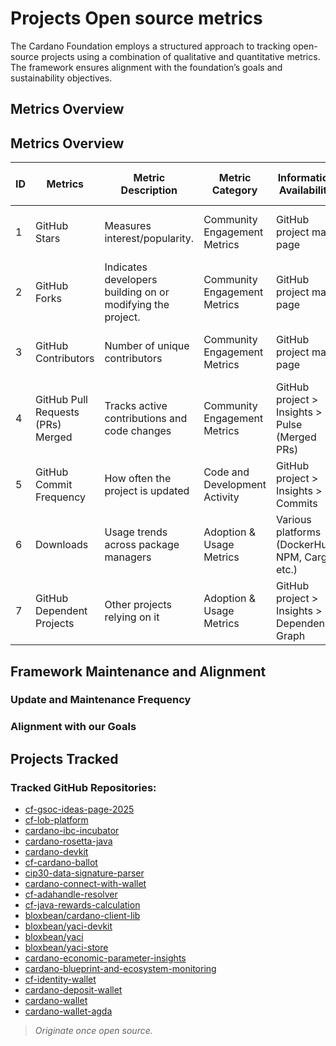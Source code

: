 #  Projects Open source metrics

The Cardano Foundation employs a structured approach to tracking open-source projects using a combination of qualitative and quantitative metrics. The framework ensures alignment with the foundation’s goals and sustainability objectives.


## Metrics Overview

## Metrics Overview

| ID  | Metrics                               | Metric Description                                    | Metric Category                  | Information Availability                          | Collection Method               | Frequency of Data Collection | Location                          |
|----|--------------------------------|------------------------------------------------|--------------------------------|------------------------------------------------|--------------------------------|----------------------------|--------------------------------|
| 1  | GitHub Stars                     | Measures interest/popularity.                   | Community Engagement Metrics  | GitHub project main page                        | Manually / GitHub API         | Monthly                     | Confluence page / GitHub repository |
| 2  | GitHub Forks                     | Indicates developers building on or modifying the project. | Community Engagement Metrics  | GitHub project main page                        | Manually / GitHub API         | Monthly                     | Confluence page / GitHub repository |
| 3  | GitHub Contributors              | Number of unique contributors                   | Community Engagement Metrics  | GitHub project main page                        | Manually / GitHub API         | Monthly                     | Confluence page / GitHub repository |
| 4  | GitHub Pull Requests (PRs) Merged | Tracks active contributions and code changes    | Community Engagement Metrics  | GitHub project > Insights > Pulse (Merged PRs) | Manually / GitHub API?        | Monthly                     | Confluence page / GitHub repository |
| 5  | GitHub Commit Frequency          | How often the project is updated               | Code and Development Activity | GitHub project > Insights > Commits            | Manually / GitHub API?        | Monthly                     | Confluence page / GitHub repository |
| 6  | Downloads                        | Usage trends across package managers           | Adoption & Usage Metrics      | Various platforms (DockerHub, NPM, Cargo, etc.)| Manually                      | Monthly                     | Confluence page / GitHub repository |
| 7  | GitHub Dependent Projects        | Other projects relying on it                   | Adoption & Usage Metrics      | GitHub project > Insights > Dependency Graph   | Manually / GitHub API?        | Monthly                     | Confluence page / GitHub repository |


## Framework Maintenance and Alignment

### Update and Maintenance Frequency


### Alignment with our Goals

## Projects Tracked 


### Tracked GitHub Repositories:
- [cf-gsoc-ideas-page-2025](https://github.com/cardano-foundation/cf-gsoc-ideas-page-2025)
- [cf-lob-platform](https://github.com/cardano-foundation/cf-lob-platform)
- [cardano-ibc-incubator](https://github.com/cardano-foundation/cardano-ibc-incubator)
- [cardano-rosetta-java](https://github.com/cardano-foundation/cardano-rosetta-java)
- [cardano-devkit](https://github.com/cardano-foundation/cardano-devkit)
- [cf-cardano-ballot](https://github.com/cardano-foundation/cf-cardano-ballot)
- [cip30-data-signature-parser](https://github.com/cardano-foundation/cip30-data-signature-parser)
- [cardano-connect-with-wallet](https://github.com/cardano-foundation/cardano-connect-with-wallet)
- [cf-adahandle-resolver](https://github.com/cardano-foundation/cf-adahandle-resolver)
- [cf-java-rewards-calculation](https://github.com/cardano-foundation/cf-java-rewards-calculation)
- [bloxbean/cardano-client-lib](https://github.com/bloxbean/cardano-client-lib)
- [bloxbean/yaci-devkit](https://github.com/bloxbean/yaci-devkit)
- [bloxbean/yaci](https://github.com/bloxbean/yaci)
- [bloxbean/yaci-store](https://github.com/bloxbean/yaci-store)
- [cardano-economic-parameter-insights](https://github.com/cardano-foundation/cardano-economic-parameter-insights)
- [cardano-blueprint-and-ecosystem-monitoring](https://github.com/cardano-foundation/cardano-blueprint-and-ecosystem-monitoring)
- [cf-identity-wallet](https://github.com/cardano-foundation/cf-identity-wallet)
- [cardano-deposit-wallet](https://github.com/cardano-foundation/cardano-deposit-wallet)
- [cardano-wallet](https://github.com/cardano-foundation/cardano-wallet)
- [cardano-wallet-agda](https://github.com/cardano-foundation/cardano-wallet-agda)

> *Originate once open source.*

